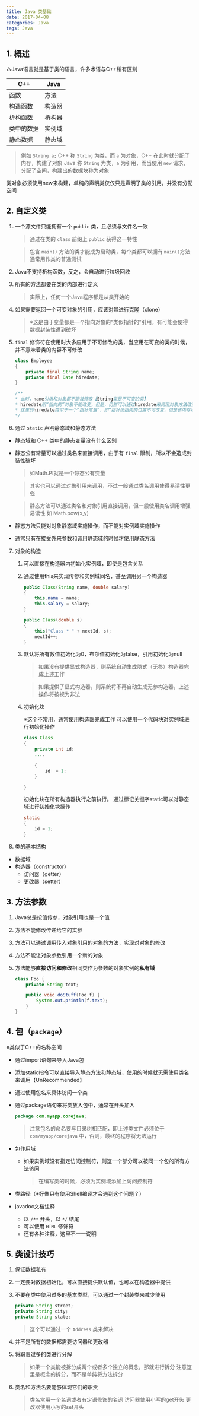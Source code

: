 ```yaml
---
title: Java 类基础
date: 2017-04-08
categories: Java
tags: Java
---
```


## 1. 概述

△Java语言就是基于类的语言，许多术语与C++稍有区别

C++      |       Java
---|---
函数          |      方法
构造函数       |     构造器
析构函数        |    析构器
类中的数据   |     实例域
静态数据     |  静态域

> 例如 `String a;`
C++ 称 `String` 为类，而 `a` 为对象，C++ 在此时就分配了内存，构建了对象
Java 称 `String` 为类，`a` 为引用，而当使用 `new` 请求，分配了空间，构建出的数据块称为对象

类对象必须使用new来构建，单纯的声明类仅仅只是声明了类的引用，并没有分配空间

## 2. 自定义类

1. 一个源文件只能拥有一个 `public` 类，且必须与文件名一致

    > 通过在类的 `class` 前缀上 `public` 获得这一特性

    >包含 `main()` 方法的类才能成为启动类，每个类都可以拥有 `main()`方法
    > 通常用作类的普通测试

2. Java不支持析构函数，反之，会自动进行垃圾回收


3. 所有的方法都要在类的内部进行定义

    > 实际上，任何一个Java程序都是从类开始的


4. 如果需要返回一个可变对象的引用，应该对其进行克隆（clone）

    >※这是由于变量都是一个指向对象的“类似指针的”引用，有可能会使得数据封装性遭到破坏

5. `final` 修饰符在使用时大多应用于不可修改的类，当应用在可变的类的时候，并不意味着类的内容不可修改

    ```java
    class Employee
    {
	    private final String name;
    	private final Date hiredate;
    }

    /**
    * 此时，name引用和对象都不能被修改【String类是不可变的类】
    * hiredate所“指向的”对象不能改变，但是，仍然可以通过hiredate来调用对象方法改变对象的实例域
    * 这里的hiredate类似于一个“指针常量”，即“指针所指向的位置不可改变，但是该内存块上所储存的数据却是可以改变的”
    */
    ```

6. 通过 `static` 声明静态域和静态方法

- 静态域和 C++ 类中的静态变量没有什么区别
- 静态公有常量可以通过类名来直接调用，由于有 `final` 限制，所以不会造成封装性破坏

    >如Math.PI就是一个静态公有变量

    > 其实也可以通过对象引用来调用，不过一般通过类名调用使得易读性更强

    > 静态方法可以通过类名和对象引用直接调用，但一般使用类名调用增强易读性
    > 如 Math.pow(x,y)

- 静态方法只能对对象静态域实施操作，而不能对实例域实施操作
- 通常只有在接受外来参数和调用静态域的时候才使用静态方法

7. 对象的构造

    1. 可以直接在构造器内初始化实例域，即使是包含关系
    2. 通过使用this来实现传参和实例域同名，甚至调用另一个构造器
        ```java
        public Class(String name, double salary)
        {
	        this.name = name;
        	this.salary = salary;
        }

        public Class(double s)
        {
	        this("Class * " + nextId, s);
	        nextId++;
        }
        ```

    3. 默认将所有数值初始化为0，布尔值初始化为false，引用初始化为null

        > 如果没有提供显式构造器，则系统自动生成隐式（无参）构造器完成上述工作

        > 如果提供了显式构造器，则系统将不再自动生成无参构造器，上述操作将被视为非法

    4. 初始化块

        ※这个不常用，通常使用构造器完成工作
        可以使用一个代码块对实例域进行初始化操作

        ```java
        class Class
        {
	        private int id;
	        ....

	        {
		        id  = 1;
	        }

        }
        ```

        初始化块在所有构造器执行之前执行。
        通过标记关键字static可以对静态域进行初始化块操作

        ```java
        static
        {
	        id = 1;
        }
        ```

8. 类的基本结构
- 数据域
 - 构造器（constructor）
    - 访问器（getter）
    - 更改器（setter）


## 3. 方法参数

1. Java总是按值传参，对象引用也是一个值
2. 方法不能修改传递给它的实参
3. 方法可以通过调用传入对象引用的对象的方法，实现对对象的修改
4. 方法不能让对象参数引用一个新的对象
5. 方法能够**直接访问和修改**相同类作为参数的对象实例的**私有域**

    ```java
    class Foo {
        private String text;

        public void doStuff(Foo f) {
            System.out.println(f.text);
        }
    }
    ```

## 4. 包（`package`）

※类似于C++的名称空间

- 通过import语句来导入Java包
- 添加static指令可以直接导入静态方法和静态域，使用的时候就无需使用类名来调用【UnRecommended】
- 通过使用包名来具体访问一个类
- 通过package语句来将类放入包中，通常在开头加入

    ```java
    package com.myapp.corejava;
    ```


    > 注意包名的命名要与目录树相匹配，即上述类文件必须位于 `com/myapp/corejava` 中，否则，最终的程序将无法运行

- 包作用域

    - 如果实例域没有指定访问控制符，则这一个部分可以被同一个包的所有方法访问

        > 在编写类的时候，必须为实例域添加上访问控制符

- 类路径（※好像只有使用Shell编译才会遇到这个问题？）
- javadoc文档注释
    - 以 `/**` 开头，以 `*/` 结尾
    - 可以使用 `HTML` 修饰符
    - 还有各种注释，这里不一一说明

## 5. 类设计技巧

1. 保证数据私有

2. 一定要对数据初始化，可以直接提供默认值，也可以在构造器中提供

3. 不要在类中使用过多的基本类型，可以通过一个封装类来减少使用

    ```java
    private String street;
    private String city;
    private String state;
    ```

    > 这个可以通过一个 `Address` 类来解决

4. 并不是所有的数据都需要访问器和更改器

5. 将职责过多的类进行分解

    > 如果一个类能被拆分成两个或者多个独立的概念，那就进行拆分
    > 注意这里是概念的拆分，而不是单纯将方法拆分

6. 类名和方法名要能够体现它们的职责

    > 类名常用一个名词或者有定语修饰的名词
    > 访问器使用小写的get开头
    > 更改器使用小写的set开头
